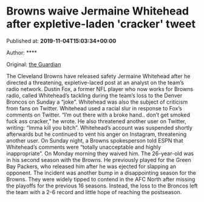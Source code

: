 
# Browns waive Jermaine Whitehead after expletive-laden 'cracker' tweet

Published at: **2019-11-04T15:03:34+00:00**

Author: ****

Original: [the Guardian](https://www.theguardian.com/sport/2019/nov/04/jermaine-whitehead-cracker-tweet-cleveland-browns-nfl)

The Cleveland Browns have released safety Jermaine Whitehead after he directed a threatening, expletive-laced post at an analyst on the team’s radio network.
Dustin Fox, a former NFL player who now works for Browns radio, called Whitehead’s tackling during the team’s loss to the Denver Broncos on Sunday a “joke”. Whitehead was also the subject of criticism from fans on Twitter.
Whitehead used a racial slur in response to Fox’s comments on Twitter. “I’m out there with a broke hand.. don’t get smoked fuck ass cracker,” he wrote. He also threatened another user on Twitter, writing: “Imma kill you bitch”. Whitehead’s account was suspended shortly afterwards but he continued to vent his anger on Instagram, threatening another user.
On Sunday night, a Browns spokesperson told ESPN that Whitehead’s comments were “totally unacceptable and highly inappropriate”. On Monday morning they waived him.
The 26-year-old was in his second season with the Browns. He previously played for the Green Bay Packers, who released him after he was ejected for slapping an opponent.
The incident was another bump in a disappointing season for the Browns. They were widely tipped to contend in the AFC North after missing the playoffs for the previous 16 seasons. Instead, the loss to the Broncos left the team with a 2-6 record and little hope of reaching the postseason.
